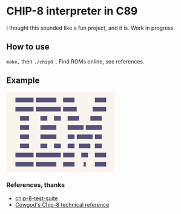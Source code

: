 <h1>CHIP-8 interpreter in C89</h1>
<p>
I thought this sounded like a fun project, and it is.
Work in progress.
</p>
<h2>How to use</h2>
<code>make,</code> then <code>./chip8 <rom.ch8></code>.
Find ROMs online, see references.
<h2>Example</h2>
<p><img alt="The famous IBM logo CHIP-8 ROM output rendered in the terminal."
        src="https://github.com/cpireyre/chip-8/blob/master/assets/screenshot-ibm-logo.png"
        height=211 width=286
        title="IBM"
        />
</p>
<h3>References, thanks</h3>
<ul>
<li><a href="https://github.com/Timendus/chip8-test-suite">chip-8-test-suite</a></li>
<li><a href="http://devernay.free.fr/hacks/chip8/C8TECH10.HTM">Cowgod's Chip-8 technical reference</a></li>
</ul>
